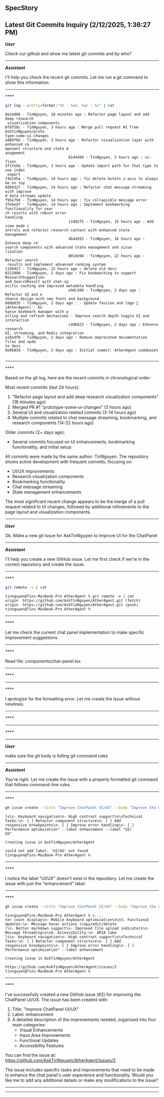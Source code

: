 ## SpecStory

## Latest Git Commits Inquiry (2/12/2025, 1:36:27 PM)

_**User**_

Check our github and show me latest git commits and by who?

---

_**Assistant**_

I'll help you check the recent git commits. Let me run a git command to show this information.

---

_****_

```bash
git log --pretty=format:"%h - %an, %ar : %s" | cat
```

```
8e14d66 - TinNguyen, 18 minutes ago : Refactor page layout and add deep research
 visualization components
0fdf58c - TinNguyen, 3 hours ago : Merge pull request #1 from AskTinNguyen/proto
type-some-ui-changes
a409fbb - TinNguyen, 3 hours ago : Refactor visualization layer with enhanced co
mponent structure and state m
anagement
                             6144494 - TinNguyen, 3 hours ago : ui-fixes
3f1fe9a - TinNguyen, 3 hours ago : Update import path for Chat type to use index
 export
f4e335a - TinNguyen, 14 hours ago : fix delete butotn z-axis to always be on top
8d84327 - TinNguyen, 14 hours ago : Refactor chat message streaming with improve
d data streams update
f95e79d - TinNguyen, 14 hours ago : fix collapsible message error
37e5edf - TinNguyen, 14 hours ago : Implement bookmarking functionality for sear
ch results with robust error 
handling
                             11492f5 - TinNguyen, 15 hours ago : Add view mode c
ontrols and refactor research context with enhanced state 
management
                             4bda915 - TinNguyen, 16 hours ago : Enhance deep re
search components with advanced state management and visua
lization
                             801de94 - TinNguyen, 22 hours ago : Refactor search
 results and implement advanced ranking system
11db91f - TinNguyen, 22 hours ago : delete old docs
0212800 - TinNguyen, 2 days ago : Fix bookmarking to support ResearchSuggestion
and SearchResult with chat-sp
ecific caching and improved metadata handling
                             e9dc260 - TinNguyen, 2 days ago : Refactor UI and e
nhance design with new fonts and background
60db835 - TinNguyen, 2 days ago : - Update favicon and logo 🎲 (AtherAgent) - En
hance bookmark manager with p
olling and refresh mechanisms - Improve search depth toggle UI and interaction
                             c4dbb23 - TinNguyen, 2 days ago : Enhance research
UI, streaming, and Redis integration
a18adf0 - TinNguyen, 2 days ago : Remove deprecated documentation files and upda
te docs
0e9b83d - TinNguyen, 2 days ago : Initial commit: AtherAgent codebase%
                             

```

---

_****_



Based on the git log, here are the recent commits in chronological order:

Most recent commits (last 24 hours):
1. "Refactor page layout and add deep research visualization components" (18 minutes ago)
2. Merged PR #1 "prototype-some-ui-changes" (3 hours ago)
3. Several UI and visualization related commits (3-14 hours ago)
4. Multiple commits related to chat message streaming, bookmarking, and research components (14-22 hours ago)

Older commits (2+ days ago):
- Several commits focused on UI enhancements, bookmarking functionality, and initial setup

All commits were made by the same author: TinNguyen. The repository shows active development with frequent commits, focusing on:
- UI/UX improvements
- Research visualization components
- Bookmarking functionality
- Chat message streaming
- State management enhancements

The most significant recent change appears to be the merge of a pull request related to UI changes, followed by additional refinements to the page layout and visualization components.

---

_**User**_

Ok. Make a new git issue for AskTinNguyen to Improve UI for the ChatPanel

---

_**Assistant**_

I'll help you create a new GitHub issue. Let me first check if we're in the correct repository and create the issue.

---

_****_

```bash
git remote -v | cat
```

```
tinnguyen@Tins-MacBook-Pro AtherAgent % git remote -v | cat
origin  https://github.com/AskTinNguyen/AtherAgent.git (fetch)
origin  https://github.com/AskTinNguyen/AtherAgent.git (push)
tinnguyen@Tins-MacBook-Pro AtherAgent %
```

---

_****_



Let me check the current chat panel implementation to make specific improvement suggestions.

---

_****_

Read file: components/chat-panel.tsx

---

_****_



---

_****_



I apologize for the formatting error. Let me create the issue without newlines.

---

_****_



---

_****_



---

_**User**_

make sure the git body is folling git command rules

---

_**Assistant**_

You're right. Let me create the issue with a properly formatted git command that follows command-line rules.

---

_****_

```bash
gh issue create --title "Improve ChatPanel UI/UX" --body "Improve the ChatPanel UI/UX to enhance user experience and visual appeal.\n\nImprovements needed:\n\n1. Visual Enhancements:\n- Modern design system with shadows and transitions\n- Better spacing and padding\n- Consistent color scheme\n- Improved message bubble design\n- Smooth animations\n\n2. Input Area:\n- Better typing feedback\n- Enhanced file attachment UI\n- Character count display\n- Mobile keyboard optimization\n\n3. Functional Updates:\n- Message hover actions (copy/edit/delete)\n- Better markdown support\n- Improved file upload indicators\n- Message threading\n\n4. Accessibility:\n- ARIA labels\n- Keyboard navigation\n- High contrast support\n\nTechnical Tasks:\n- [ ] Refactor component structure\n- [ ] Add responsive breakpoints\n- [ ] Improve error handling\n- [ ] Performance optimization" --label enhancement --label "UI/UX"
```

```
ls\n- Keyboard navigation\n- High contrast support\n\nTechnical Tasks:\n- [ ] Refactor component structure\n- [ ] Add 
responsive breakpoints\n- [ ] Improve error handling\n- [ ] Performance optimization" --label enhancement --label "UI/
UX"

Creating issue in AskTinNguyen/AtherAgent

could not add label: 'UI/UX' not found
tinnguyen@Tins-MacBook-Pro AtherAgent %
```

---

_****_



I notice the label "UI/UX" doesn't exist in the repository. Let me create the issue with just the "enhancement" label.

---

_****_

```bash
gh issue create --title "Improve ChatPanel UI/UX" --body "Improve the ChatPanel UI/UX to enhance user experience and visual appeal.\n\nImprovements needed:\n\n1. Visual Enhancements:\n- Modern design system with shadows and transitions\n- Better spacing and padding\n- Consistent color scheme\n- Improved message bubble design\n- Smooth animations\n\n2. Input Area:\n- Better typing feedback\n- Enhanced file attachment UI\n- Character count display\n- Mobile keyboard optimization\n\n3. Functional Updates:\n- Message hover actions (copy/edit/delete)\n- Better markdown support\n- Improved file upload indicators\n- Message threading\n\n4. Accessibility:\n- ARIA labels\n- Keyboard navigation\n- High contrast support\n\nTechnical Tasks:\n- [ ] Refactor component structure\n- [ ] Add responsive breakpoints\n- [ ] Improve error handling\n- [ ] Performance optimization" --label enhancement
```

```
tinnguyen@Tins-MacBook-Pro AtherAgent % >....                                                                         
ter count display\n- Mobile keyboard optimization\n\n3. Functional Updates:\n- Message hover actions (copy/edit/delete
)\n- Better markdown support\n- Improved file upload indicators\n- Message threading\n\n4. Accessibility:\n- ARIA labe
ls\n- Keyboard navigation\n- High contrast support\n\nTechnical Tasks:\n- [ ] Refactor component structure\n- [ ] Add 
responsive breakpoints\n- [ ] Improve error handling\n- [ ] Performance optimization" --label enhancement

Creating issue in AskTinNguyen/AtherAgent

https://github.com/AskTinNguyen/AtherAgent/issues/2
tinnguyen@Tins-MacBook-Pro AtherAgent %
```

---

_****_



I've successfully created a new GitHub issue (#2) for improving the ChatPanel UI/UX. The issue has been created with:

1. Title: "Improve ChatPanel UI/UX"
2. Label: enhancement
3. A detailed description of the improvements needed, organized into four main categories:
   - Visual Enhancements
   - Input Area Improvements
   - Functional Updates
   - Accessibility Features

You can find the issue at: https://github.com/AskTinNguyen/AtherAgent/issues/2

The issue includes specific tasks and improvements that need to be made to enhance the chat panel's user experience and functionality. Would you like me to add any additional details or make any modifications to the issue?

---



---

